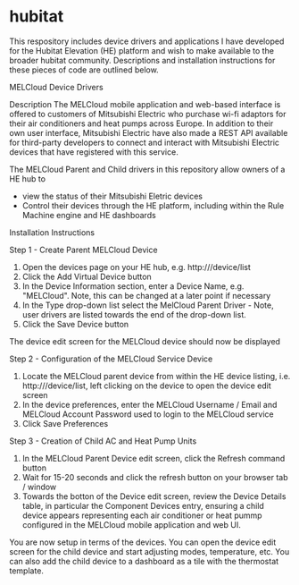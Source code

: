 # hubitat

This respository includes device drivers and applications I have developed for the Hubitat Elevation (HE) platform and wish to make available to the broader hubitat community.  Descriptions and installation instructions for these pieces of code are outlined below.

MELCloud Device Drivers

Description
The MELCloud mobile application and web-based interface is offered to customers of Mitsubishi Electric who purchase wi-fi adaptors for their air conditioners and heat pumps across Europe.  In addition to their own user interface, Mitsubishi Electric have also made a REST API available for third-party developers to connect and interact with Mitsubishi Electric devices that have registered with this service.

The MELCloud Parent and Child drivers in this repository allow owners of a HE hub to
* view the status of their Mitsubishi Eletric devices
* Control their devices through the HE platform, including within the Rule Machine engine and HE dashboards

Installation Instructions

Step 1 - Create Parent MELCloud Device

1. Open the devices page on your HE hub, e.g. http://<HE-Hub-IP>/device/list
2. Click the Add Virtual Device button
3. In the Device Information section, enter a Device Name, e.g. "MELCloud".  Note, this can be changed at a later point if necessary
4. In the Type drop-down list select the MelCloud Parent Driver - Note, user drivers are listed towards the end of the drop-down list.
5. Click the Save Device button

The device edit screen for the MELCloud device should now be displayed

Step 2 - Configuration of the MELCloud Service Device

1. Locate the MELCloud parent device from within the HE device listing, i.e. http://<HE-Hub-IP>/device/list, left clicking on the device to open the device edit screen
2. In the device preferences, enter the MELCloud Username / Email and MELCloud Account Password used to login to the MELCloud service
3. Click Save Preferences

Step 3 - Creation of Child AC and Heat Pump Units

1. In the MELCloud Parent Device edit screen, click the Refresh command button
2. Wait for 15-20 seconds and click the refresh button on your browser tab / window
3. Towards the botton of the Device edit screen, review the Device Details table, in particular the Component Devices entry, ensuring a child device appears representing each air conditioner or heat pummp configured in the MELCloud mobile application and web UI.

You are now setup in terms of the devices. You can open the device edit screen for the child device and start adjusting modes, temperature, etc. You can also add the child device to a dashboard as a tile with the thermostat template.
